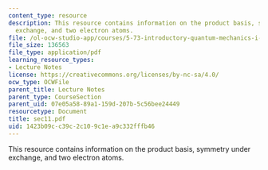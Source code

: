 ```yaml
---
content_type: resource
description: This resource contains information on the product basis, symmetry under
  exchange, and two electron atoms.
file: /ol-ocw-studio-app/courses/5-73-introductory-quantum-mechanics-i-fall-2005/1423b09cc39c2c109c1ea9c332fffb46_sec11.pdf
file_size: 136563
file_type: application/pdf
learning_resource_types:
- Lecture Notes
license: https://creativecommons.org/licenses/by-nc-sa/4.0/
ocw_type: OCWFile
parent_title: Lecture Notes
parent_type: CourseSection
parent_uid: 07e05a58-89a1-159d-207b-5c56bee24449
resourcetype: Document
title: sec11.pdf
uid: 1423b09c-c39c-2c10-9c1e-a9c332fffb46
---
```

This resource contains information on the product basis, symmetry under exchange, and two electron atoms.